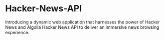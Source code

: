 # Hacker-News-API
Introducing a dynamic web application that harnesses the power of Hacker News and Algolia Hacker News API to deliver an immersive news browsing experience.
